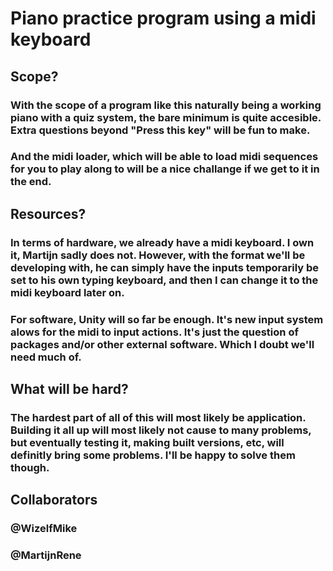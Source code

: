 # **Piano practice program using a midi keyboard**


## **Scope?**

### With the scope of a program like this naturally being a working piano with a quiz system, the bare minimum is quite accesible. Extra questions beyond "Press this key" will be fun to make.
### And the midi loader, which will be able to load midi sequences for you to play along to will be a nice challange if we get to it in the end. 


## **Resources?**

### In terms of hardware, we already have a midi keyboard. I own it, Martijn sadly does not. However, with the format we'll be developing with, he can simply have the inputs temporarily be  set to his own typing keyboard, and then I can change it to the midi keyboard later on. 
### For software, Unity will so far be enough. It's new input system alows for the midi to input actions. It's just the question of packages and/or other external software. Which I doubt we'll need much of. 


## **What will be hard?**

### The hardest part of all of this will most likely be application. Building it all up will most likely not cause to many problems, but eventually testing it, making built versions, etc, will definitly bring some problems. I'll be happy to solve them though. 

## **Collaborators**

### @WizelfMike
### @MartijnRene
